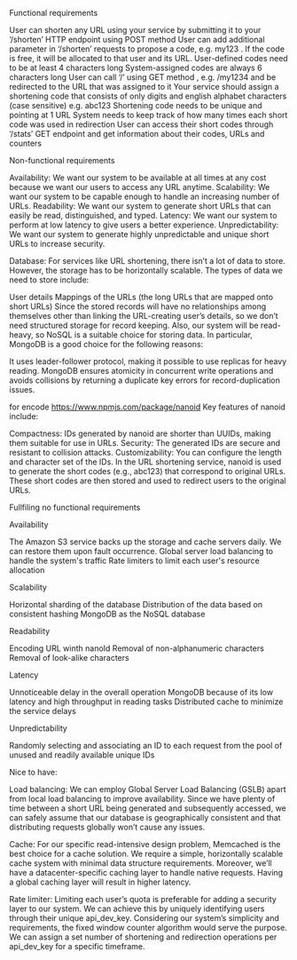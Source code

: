 Functional requirements 

User can shorten any URL using your service by submitting it to your ‘/shorten’ HTTP endpoint using POST method
User can add additional parameter in ‘/shorten’ requests to propose a code, e.g. my123 . If the code is free, it will be allocated to that user and its URL.
User-defined codes need to be at least 4 characters long
System-assigned codes are always 6 characters long
User can call ‘/<short code>’ using GET method , e.g. /my1234 and be redirected to the URL that was assigned to it
Your service should assign a shortening code that consists of only digits and english alphabet characters (case sensitive) e.g. abc123
Shortening code needs to be unique and pointing at 1 URL
System needs to keep track of how many times each short code was used in redirection
User can access their short codes through ‘/stats’ GET endpoint and get information about their codes, URLs and counters


Non-functional requirements

Availability: We want our system to be available at all times at any cost because we want our users to access any URL anytime.
Scalability: We want our system to be capable enough to handle an increasing number of URLs.
Readability: We want our system to generate short URLs that can easily be read, distinguished, and typed.
Latency: We want our system to perform at low latency to give users a better experience.
Unpredictability: We want our system to generate highly unpredictable and unique short URLs to increase security.


Database: For services like URL shortening, there isn’t a lot of data to store. However, the storage has to be horizontally scalable. The types of data we need to store include:

User details
Mappings of the URLs (the long URLs that are mapped onto short URLs)
Since the stored records will have no relationships among themselves other than linking the URL-creating user’s details, so we don’t need structured storage for record keeping. Also, our system will be read-heavy, so NoSQL is a suitable choice for storing data. In particular, MongoDB is a good choice for the following reasons:

It uses leader-follower protocol, making it possible to use replicas for heavy reading.
MongoDB ensures atomicity in concurrent write operations and avoids collisions by returning a duplicate key errors for record-duplication issues.

for encode https://www.npmjs.com/package/nanoid
Key features of nanoid include:

Compactness: IDs generated by nanoid are shorter than UUIDs, making them suitable for use in URLs.
Security: The generated IDs are secure and resistant to collision attacks.
Customizability: You can configure the length and character set of the IDs.
In the URL shortening service, nanoid is used to generate the short codes (e.g., abc123) that correspond to original URLs. These short codes are then stored and used to redirect users to the original URLs.



Fullfiling no functional requirements 

Availability

The Amazon S3 service backs up the storage and cache servers daily. We can restore them upon fault occurrence.
Global server load balancing to handle the system's traffic
Rate limiters to limit each user's resource allocation


Scalability

Horizontal sharding of the database
Distribution of the data based on consistent hashing
MongoDB as the NoSQL database

Readability

Encoding URL winth nanoId
Removal of non-alphanumeric characters
Removal of look-alike characters

Latency

Unnoticeable delay in the overall operation
MongoDB because of its low latency and high throughput in reading tasks
Distributed cache to minimize the service delays

Unpredictability

Randomly selecting and associating an ID to each request from the pool of unused and readily available unique IDs

Nice to have:

Load balancing: We can employ Global Server Load Balancing (GSLB) apart from local load balancing to improve availability. Since we have plenty of time between a short URL being generated and subsequently accessed, we can safely assume that our database is geographically consistent and that distributing requests globally won’t cause any issues.

Cache: For our specific read-intensive design problem, Memcached is the best choice for a cache solution. We require a simple, horizontally scalable cache system with minimal data structure requirements. Moreover, we’ll have a datacenter-specific caching layer to handle native requests. Having a global caching layer will result in higher latency.

Rate limiter: Limiting each user’s quota is preferable for adding a security layer to our system. We can achieve this by uniquely identifying users through their unique api_dev_key. Considering our system’s simplicity and requirements, the fixed window counter algorithm would serve the purpose. We can assign a set number of shortening and redirection operations per api_dev_key for a specific timeframe.

